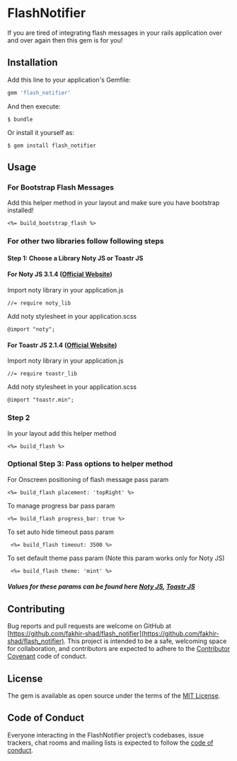 # FlashNotifier

If you are tired of integrating flash messages in your rails application over and over again then this gem is for you!

## Installation

Add this line to your application's Gemfile:

```ruby
gem 'flash_notifier'
```

And then execute:

    $ bundle

Or install it yourself as:

    $ gem install flash_notifier

## Usage

### For Bootstrap Flash Messages
    
Add this helper method in your layout and make sure you have bootstrap installed!

    <%= build_bootstrap_flash %>
    
### For other two libraries follow following steps            

#### Step 1: Choose a Library Noty JS or Toastr JS

#### For Noty JS 3.1.4 ([Official Website](https://ned.im/noty/#/))

Import noty library in your application.js

    //= require noty_lib
    
Add noty stylesheet in your application.scss

    @import "noty";
    
#### For Toastr JS 2.1.4 ([Official Website](https://codeseven.github.io/toastr/))

Import noty library in your application.js

    //= require toastr_lib
    
Add noty stylesheet in your application.scss

    @import "toastr.min";
    
### Step 2
    
In your layout add this helper method

    <%= build_flash %>
    
### Optional Step 3: Pass options to helper method  

For Onscreen positioning of flash message pass param

    <%= build_flash placement: 'topRight' %>
    
To manage progress bar pass param

    <%= build_flash progress_bar: true %>
    
To set auto hide timeout pass param

     <%= build_flash timeout: 3500 %>
     
To set default theme pass param (Note this param works only for Noty JS)

     <%= build_flash theme: 'mint' %>
    
##### Values for these params can be found here [Noty JS](https://ned.im/noty/#/options), [Toastr JS](https://codeseven.github.io/toastr/demo.html)

## Contributing

Bug reports and pull requests are welcome on GitHub at [https://github.com/fakhir-shad/flash_notifier](https://github.com/fakhir-shad/flash_notifier). This project is intended to be a safe, welcoming space for collaboration, and contributors are expected to adhere to the [Contributor Covenant](http://contributor-covenant.org) code of conduct.

## License

The gem is available as open source under the terms of the [MIT License](https://opensource.org/licenses/MIT).

## Code of Conduct

Everyone interacting in the FlashNotifier project’s codebases, issue trackers, chat rooms and mailing lists is expected to follow the [code of conduct](https://github.com/[USERNAME]/flash_notifier/blob/master/CODE_OF_CONDUCT.md).
